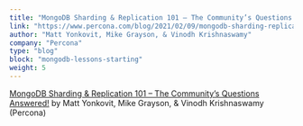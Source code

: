 ```yaml
---
title: "MongoDB Sharding & Replication 101 – The Community’s Questions Answered!"
link: "https://www.percona.com/blog/2021/02/09/mongodb-sharding-replication-101-the-communitys-questions-answered/"
author: "Matt Yonkovit, Mike Grayson, & Vinodh Krishnaswamy"
company: "Percona"
type: "blog"
block: "mongodb-lessons-starting"
weight: 5
---
```


[MongoDB Sharding & Replication 101 – The Community’s Questions Answered!](https://www.percona.com/blog/2021/02/09/mongodb-sharding-replication-101-the-communitys-questions-answered/) by Matt Yonkovit, Mike Grayson, & Vinodh Krishnaswamy (Percona)
